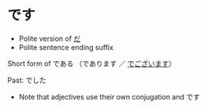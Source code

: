 # です

- Polite version of [だ](だ)
- Polite sentence ending suffix

Short form of である （であります ／ [でございます](でございます)）

Past: でした
- Note that adjectives use their own conjugation and です




